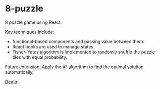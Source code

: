 
# 8-puzzle
8 puzzle game using React. 

Key techniques include: 
- functional-based components and passing value between them. 
- React hooks are used to manage states. 
- Fisher–Yates algorithm is implemented to randomly shuffle the puzzle tiles with equal probability. 

Future extension: Apply the A* algorithm to find the optimal solution automatically. 

[Demo](https://codesandbox.io/s/silent-tree-ehw4i)


